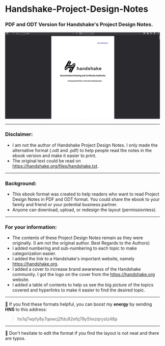 # Handshake-Project-Design-Notes
### PDF and ODT Version for Handshake's Project Design Notes.


![preview](/assets/preview.png)

***
### Disclaimer:
- I am not the author of Handshake Project Design Notes. I only made the alternative format (.odt and .pdf) to help people read the notes in the ebook version and make it easier to print.
- The original text could be read on https://handshake.org/files/handshake.txt.

***
### Background:
- This ebook format was created to help readers who want to read Project Design Notes in PDF and ODT format. You could share the ebook to your family and friend or your potential business partner.
- Anyone can download, upload, or redesign the layout (permissionless).

***
### For your information:

- The contents of these Project Design Notes remain as they were originally. (I am not the original author. Best Regards to the Authors)
- I added numbering and sub-numbering to each topic to make categorization easier.
- I added the link to a Handshake's important website, namely https://handshake.org.
- I added a cover to increase brand awareness of the Handshake community. I got the logo on the cover from the https://handshake.org website.
- I added a table of contents to help us see the big picture of the topics covered and hyperlinks to make it easier to find the desired topic.

***
🔋 If you find these formats helpful, you can boost my **energy** by sending **HNS** to this address:
> hs1q7wpfy8y7qewcj2fdu92efq78y5hezqryslz48p

***
🍴 Don't hesitate to edit the format if you find the layout is not neat and there are typos.







